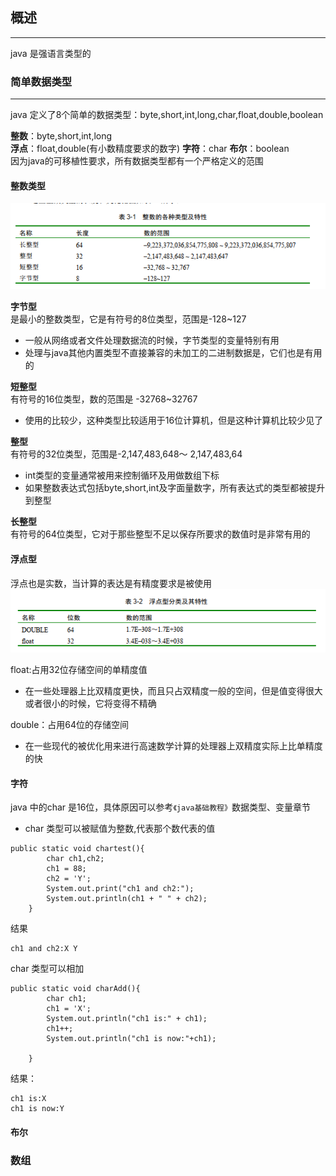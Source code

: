 ## 概述
***
java 是强语言类型的     

### 简单数据类型
***
java 定义了8个简单的数据类型：byte,short,int,long,char,float,double,boolean

**整数**：byte,short,int,long   
**浮点**：float,double(有小数精度要求的数字)
**字符**：char
**布尔**：boolean   
因为java的可移植性要求，所有数据类型都有一个严格定义的范围

#### 整数类型
![img.png](img.png)

**字节型**   
是最小的整数类型，它是有符号的8位类型，范围是-128~127
- 一般从网络或者文件处理数据流的时候，字节类型的变量特别有用
- 处理与java其他内置类型不直接兼容的未加工的二进制数据是，它们也是有用的  


**短整型**    
有符号的16位类型，数的范围是 -32768~32767
- 使用的比较少，这种类型比较适用于16位计算机，但是这种计算机比较少见了

**整型**    
有符号的32位类型，范围是-2,147,483,648～
2,147,483,64
- int类型的变量通常被用来控制循环及用做数组下标
- 如果整数表达式包括byte,short,int及字面量数字，所有表达式的类型都被提升到整型

**长整型**     
有符号的64位类型，它对于那些整型不足以保存所要求的数值时是非常有用的

#### 浮点型
浮点也是实数，当计算的表达是有精度要求是被使用
![img_1.png](img_1.png)    

float:占用32位存储空间的单精度值
- 在一些处理器上比双精度更快，而且只占双精度一般的空间，但是值变得很大或者很小的时候，它将变得不精确

double：占用64位的存储空间
- 在一些现代的被优化用来进行高速数学计算的处理器上双精度实际上比单精度的快


#### 字符
java 中的char 是16位，具体原因可以参考```《java基础教程》```数据类型、变量章节
- char 类型可以被赋值为整数,代表那个数代表的值   

```agsl
public static void chartest(){
        char ch1,ch2;
        ch1 = 88;
        ch2 = 'Y';
        System.out.print("ch1 and ch2:");
        System.out.println(ch1 + " " + ch2);
    }
```

结果
```agsl
ch1 and ch2:X Y
```

char 类型可以相加  
```agsl
public static void charAdd(){
        char ch1;
        ch1 = 'X';
        System.out.println("ch1 is:" + ch1);
        ch1++;
        System.out.println("ch1 is now:"+ch1);

    }
```   
结果：
```agsl
ch1 is:X
ch1 is now:Y
```
#### 布尔


### 数组  
